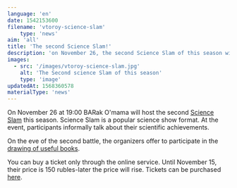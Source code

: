 ```yaml
---
language: 'en'
date: 1542153600
filename: 'vtoroy-science-slam'
    type: 'news'
aim: 'all'
title: 'The second Science Slam!'
description: 'on November 26, the second Science Slam of this season will take place.'
images:
  - src: '/images/vtoroy-science-slam.jpg'
    alt: 'The Second science Slam of this season'
    type: 'image'
updatedAt: 1568360578
materialType: 'news'
---
```

On November 26 at 19:00 BARak O'mama will host the second [Science Slam](https://vk.com/science_slam_vrn_26_11_18) this season. Science Slam is a popular science show format. At the event, participants informally talk about their scientific achievements.

On the eve of the second battle, the organizers offer to participate in the [drawing of useful books](https://vk.cc/8H8L4Q).

You can buy a ticket only through the online service. Until November 15, their price is 150 rubles-later the price will rise. Tickets can be purchased [here](https://vk.cc/8HmOF9).
